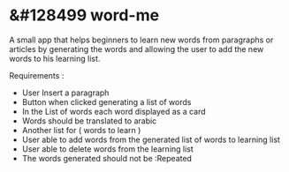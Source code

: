# &#128499 word-me

A small app that helps beginners to  learn new words from paragraphs or articles by generating the words and allowing the user to add the new words to his learning list.

Requirements :
<ul>
<li>User Insert a paragraph </li>
<li>Button when clicked  generating a list of words</li>
<li>In the List of words each word displayed as a card </li>
<li>Words should be translated to arabic </li>
<li>Another list for ( words to learn )</li>
<li>User able to add words from the generated list of words to learning list </li>
<li>User able to delete words from the learning list </li>
<li>The words generated should not be :Repeated</li>
</ul>
 
